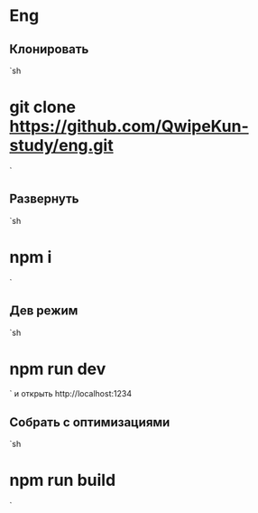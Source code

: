 # Eng

## Клонировать
`sh 
# git clone https://github.com/QwipeKun-study/eng.git
`

## Развернуть
`sh 
# npm i
`

## Дев режим
`sh 
# npm run dev
`
и открыть http://localhost:1234

## Собрать с оптимизациями
`sh 
# npm run build
`